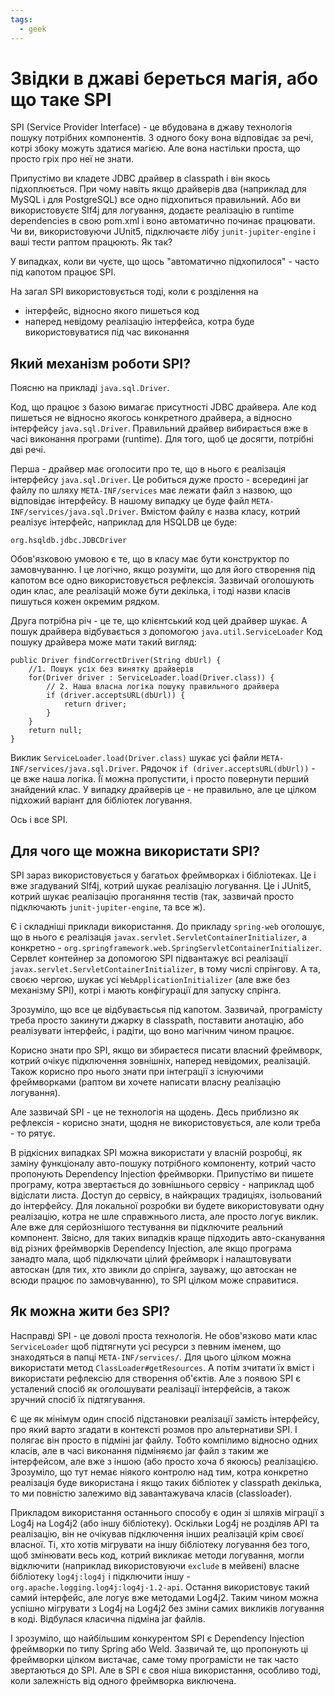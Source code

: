 ```yaml
---
tags:
  - geek
---
```

# Звідки в джаві береться магія, або що таке SPI

SPI (Service Provider Interface) - це вбудована в джаву технологія пошуку потрібних компонентів.
З одного боку вона відповідає за речі, котрі збоку можуть здатися магією.
Але вона настільки проста, що просто гріх про неї не знати.

Припустімо ви кладете JDBC драйвер в classpath і він якось підхоплюється.
При чому навіть якщо драйверів два (наприклад для MySQL і для PostgreSQL) все одно підхопиться правильний.
Або ви використовуєте Slf4j для логування, додаєте реалізацію в runtime dependencies в свою pom.xml і воно автоматично починає працювати.
Чи ви, використовуючи JUnit5, підключаєте лібу `junit-jupiter-engine` і ваші тести раптом працюють.
Як так?

У випадках, коли ви чуєте, що щось "автоматично підхопилося" - часто під капотом працює SPI.

На загал SPI використовується тоді, коли є розділення на

 - інтерфейс, відносно якого пишеться код
 - наперед невідому реалізацію інтерфейса, котра буде використовуватися під час виконання

## Який механізм роботи SPI? 

Поясню на прикладі `java.sql.Driver`.

Код, що працює з базою вимагає присутності JDBC драйвера.
Але код пишеться не відносно якогось конкретного драйвера, а відносно інтерфейсу `java.sql.Driver`.
Правильний драйвер вибирається вже в часі виконання програми (runtime).
Для того, щоб це досягти, потрібні дві речі.

Перша - драйвер має оголосити про те, що в нього є реалізація інтерфейсу `java.sql.Driver`.
Це робиться дуже просто - всередині jar файлу по шляху `META-INF/services` має лежати файл з назвою, що відповідає інтерфейсу.
В нашому випадку це буде файл `META-INF/services/java.sql.Driver`.
Вмістом файлу є назва класу, котрий реалізує інтерфейс, наприклад для HSQLDB це буде:

    org.hsqldb.jdbc.JDBCDriver

Обов'язковою умовою є те, що в класу має бути конструктор по замовчуванню.
І це логічно, якщо розуміти, що для його створення під капотом все одно використовується рефлексія.
Зазвичай оголошують один клас, але реалізацій може бути декілька, і тоді назви класів пишуться кожен окремим рядком.

Друга потрібна річ - це те, що клієнтський код цей драйвер шукає.
А пошук драйвера відбувається з допомогою `java.util.ServiceLoader`
Код пошуку драйвера може мати такий вигляд:

    public Driver findCorrectDriver(String dbUrl) {
        //1. Пошук усіх без винятку драйверів
        for(Driver driver : ServiceLoader.load(Driver.class)) {
            // 2. Наша власна логіка пошуку правильного драйвера
            if (driver.acceptsURL(dbUrl)) { 
                return driver;
            }
        }
        return null;
    }

Виклик `ServiceLoader.load(Driver.class)` шукає усі файли `META-INF/services/java.sql.Driver`.
Рядочок `if (driver.acceptsURL(dbUrl))` - це вже наша логіка. 
Її можна пропустити, і просто повернути перший знайдений клас.
У випадку драйверів це - не правильно, але це цілком підхожий варіант для бібліотек логування.

Ось і все SPI.

## Для чого ще можна використати SPI?

SPI зараз використовується у багатьох фреймворках і бібліотеках.
Це і вже згадуваний Slf4j, котрий шукає реалізацію логування.
Це і JUnit5, котрий шукає реалізацію проганяння тестів (так, зазвичай просто підключають `junit-jupiter-engine`, та все ж).

Є і складніші приклади використання.
До прикладу `spring-web` оголошує, що в нього є реалізація `javax.servlet.ServletContainerInitializer`, 
а конкретно - `org.springframework.web.SpringServletContainerInitializer`.
Сервлет контейнер за допомогою SPI підвантажує всі реалізації `javax.servlet.ServletContainerInitializer`, в тому числі спрінгову.
А та, своєю чергою, шукає усі `WebApplicationInitializer` (але вже без механізму SPI), котрі і мають конфігурації для запуску спрінга.

Зрозуміло, що все це відбуваєтьсья під капотом.
Зазвичай, програмісту треба просто закинути джарку в classpath, поставити анотацію, або реалізувати інтерфейс,
і радіти, що воно магічним чином працює.

Корисно знати про SPI, якщо ви збираєтеся писати власний фреймворк, котрий очікує підключення зовнішніх, наперед невідомих, реалізацій.
Також корисно про нього знати при інтеграції з існуючими фреймворками (раптом ви хочете написати власну реалізацію логування).

Але зазвичай SPI - це не технологія на щодень.
Десь приблизно як рефлексія - корисно знати, щодня не використовується, але коли треба - то рятує.

В рідкісних випадках SPI можна використати у власній розробці, як заміну функціоналу авто-пошуку потрібного компоненту, 
котрий часто пропонують Dependency Injection фреймворки.
Припустімо ви пишете програму, котра звертається до зовнішнього сервісу - наприклад щоб відіслати листа.
Доступ до сервісу, в найкращих традиціях, ізольований до інтерфейсу.
Для локальної розробки ви будете використовувати одну реалізацію, котра не шле справжнього листа, але просто логує виклик.
Але вже для серйознішого тестування ви підключите реальний компонент.
Звісно, для таких випадків краще підходить авто-сканування від різних фреймворків Dependency Injection,
але якщо програма занадто мала, щоб підключати цілий фреймворк і налаштовувати автоскан 
(для тих, хто звикли до спрінга, зауважу, що автоскан не всюди працює по замовчуванню), то SPI цілком може справитися.

## Як можна жити без SPI?

Насправді SPI - це доволі проста технологія.
Не обов'язково мати клас `ServiceLoader` щоб підтягнути усі ресурси з певним іменем, що знаходяться в папці `META-INF/services/`.
Для цього цілком можна використати метод `ClassLoader#getResources`.
А потім зчитати їх вміст і використати рефлексію для створення об'єктів.
Але з появою SPI є усталений спосіб як оголошувати реалізації інтерфейсів, а також зручний спосіб їх підтягування.

Є ще як мінімум один спосіб підстановки реалізації замість інтерфейсу, про який варто згадати в контексті розмов про альтернативи SPI.
І полягає він просто в підміні jar файлу.
Тобто компілимо відносно одних класів, але в часі виконання підміняємо jar файл з таким же інтерфейсом, 
але вже з іншою (або просто хоча б якоюсь) реалізацією.
Зрозуміло, що тут немає ніякого контролю над тим, котра конкретно реалізація буде використана і якщо таких бібліотек у classpath декілька,
то ми повністю залежимо від завантажувача класів (classloader).

Прикладом використання останнього способу є один зі шляхів міграції з Log4j на Log4j2 (або іншу бібліотеку).
Оскільки Log4j не розділяв API та реалізацію, він не очікував підключення інших реалізацій крім своєї власної.
Ті, хто хотів мігрувати на іншу бібліотеку логування без того, щоб змінювати весь код, котрий викликає методи логування,
могли відключити (наприклад використовуючи `exclude` в мейвені) власне бібліотеку `log4j:log4j` і підключити іншу - `org.apache.logging.log4j:log4j-1.2-api`.
Остання використовує такий самий інтерфейс, але логує вже методами Log4j2.
Таким чином можна успішно мігрувати з Log4j на Log4j2 без зміни самих викликів логування в коді.
Відбулася класична підміна jar файлів.

І зрозуміло, що найбільшим конкурентом SPI є Dependency Injection фреймворки по типу Spring або Weld.
Зазвичай те, що пропонують ці фреймворки цілком вистачає, саме тому програмісти не так часто звертаються до SPI.
Але в SPI є своя ніша використання, особливо тоді, коли залежність від одного фреймворка виключена.
